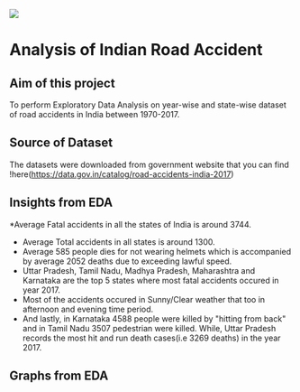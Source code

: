 ![](https://images.indianexpress.com/2019/11/accident-1.jpg)

# Analysis of Indian Road Accident

## Aim of this project
To perform Exploratory Data Analysis on year-wise and state-wise dataset of road accidents in India between 1970-2017.

## Source of Dataset
The datasets were downloaded from government website that you can find !here(https://data.gov.in/catalog/road-accidents-india-2017)

## Insights from EDA
*Average Fatal accidents in all the states of India is around 3744.
* Average Total accidents in all states is around 1300.
* Average 585 people dies for not wearing helmets which is accompanied by average 2052 deaths due to exceeding lawful speed.
* Uttar Pradesh, Tamil Nadu, Madhya Pradesh, Maharashtra and Karnataka are the top 5 states where most fatal accidents occured in year 2017.
* Most of the accidents occured in Sunny/Clear weather that too in afternoon and evening time period.
* And lastly, in Karnataka 4588 people were killed by "hitting from back" and in Tamil Nadu 3507 pedestrian were killed. While, Uttar Pradesh records the most hit and run death cases(i.e 3269 deaths) in the year 2017.

## Graphs from EDA

